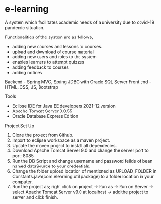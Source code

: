 # e-learning

A system which facilitates academic needs of a university due to covid-19 pandemic situation.

Functionalities of the system are as follows;
* adding new courses and lessons to courses.
* upload and download of course material
* adding new users and roles to the system
* enables learners to attempt quizzes
* adding feedback to courses
* adding notices

Backend   -  Spring MVC, Spring JDBC with Oracle SQL Server
Front end - HTML, CSS, JS, Bootstrap

Tools
* Eclipse IDE for Java EE developers  2021-12 version
* Apache Tomcat Server 9.0.55
* Oracle Database Express Edition

Project Set Up

1. Clone the project from Github.
2. Import to eclipse workspace as a maven project.
3. Update the maven project to install all dependecies.
4. Download Apache Tomcat Server 9.0 and change the server port to port: 8085
5. Run the DB Script and change username and password feilds of bean named dataSource to your credentials.
6. Change the folder upload location of mentioned as UPLOAD_FOLDER in Constants.java(com.elearning.util package) to a folder location in your computer.
7. Run the project as;
    right click on project -> Run as -> Run on Server -> select Apache Tomcat Server v9.0 at localhost -> add the project to server and click finish.

